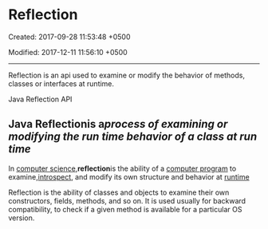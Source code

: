 # Reflection

Created: 2017-09-28 11:53:48 +0500

Modified: 2017-12-11 11:56:10 +0500

---

Reflection is an api used to examine or modify the behavior of methods, classes or interfaces at runtime.

Java Reflection API

## Java Reflectionis a*process of examining or modifying the run time behavior of a class at run time*

In [computer science](https://en.wikipedia.org/wiki/Computer_science),**reflection**is the ability of a [computer program](https://en.wikipedia.org/wiki/Computer_program) to examine,[introspect](https://en.wikipedia.org/wiki/Introspection_(computer_science)), and modify its own structure and behavior at [runtime](https://en.wikipedia.org/wiki/Run_time_(program_lifecycle_phase))

Reflection is the ability of classes and objects to examine their own constructors, fields, methods, and so on. It is used usually for backward compatibility, to check if a given method is available for a particular OS version.
